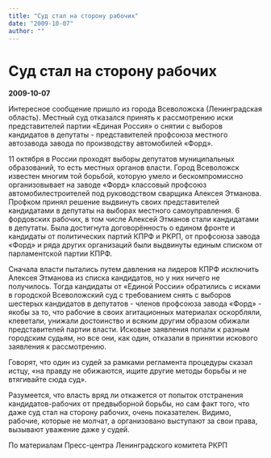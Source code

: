 ```yaml
---
title: "Суд стал на сторону рабочих"
date: "2009-10-07"
author: ""
---
```


# Суд стал на сторону рабочих

**2009-10-07** 

Интересное сообщение пришло из города Всеволожска (Ленинградская область). Местный суд отказался принять к рассмотрению иски представителей партии «Единая Россия» о снятии с выборов кандидатов в депутаты - представителей профсоюза местного автозавода завода по производству автомобилей «Форд».

11 октября в России проходят выборы депутатов муниципальных образований, то есть местных органов власти. Город Всеволожск известен многим той борьбой, которую умело и бескомпромиссно организовывает на заводе «Форд» классовый профсоюз автомобилестроителей под руководством сварщика Алексея Этманова. Профком принял решение выдвинуть своих представителей кандидатами в депутаты на выборах местного самоуправления. 6 фордовских рабочих, в том числе Алексей Этманов стали кандидатами в депутаты. Была достигнута договорённость о едином фронте и кандидаты от политических партий КПРФ и РКРП, от профсоюза завода «Форд» и ряда других организаций были выдвинуты единым списком от парламентской партии КПРФ.

Сначала власти пытались путем давления на лидеров КПРФ исключить Алексея Этманова из списка кандидатов, но у них ничего не получилось. Тогда кандидаты от «Единой России» обратились с исками в городской Всеволожский суд с требованием снять с выборов шестерых кандидатов в депутатов - членов профсоюза завода «Форд» - якобы за то, что рабочие в своих агитационных материалах оскорбляли, клеветали, унижали достоинство и всяким другим образом обижали представителей партии власти. Исковые заявления попали к разным городским судьям, но все они, как один, отказали в принятии искового заявления к рассмотрению.

Говорят, что один из судей за рамками регламента процедуры сказал истцу, «на правду не обижаются, ищите другие методы борьбы и не втягивайте сюда суд».

Разумеется, что власть вряд ли откажется от попыток отстранения кандидатов-рабочих от предвыборной борьбы, но сам факт того, что даже суд стал на сторону рабочих, очень показателен. Видимо, рабочие, которые не молчат, а организовано выступают за свои права, вызывают уважение даже у судей.

По материалам Пресс-центра Ленинградского комитета РКРП
